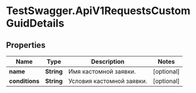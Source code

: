# TestSwagger.ApiV1RequestsCustomGuidDetails

## Properties

Name | Type | Description | Notes
------------ | ------------- | ------------- | -------------
**name** | **String** | Имя кастомной заявки. | [optional] 
**conditions** | **String** | Условия кастомной заявки. | [optional] 


